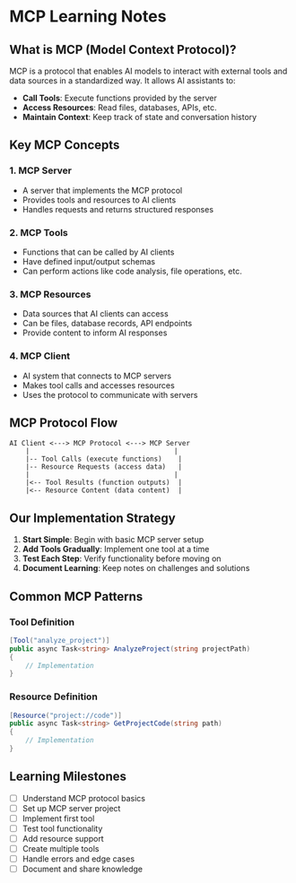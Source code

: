 # MCP Learning Notes

## What is MCP (Model Context Protocol)?

MCP is a protocol that enables AI models to interact with external tools and data sources in a standardized way. It allows AI assistants to:

- **Call Tools**: Execute functions provided by the server
- **Access Resources**: Read files, databases, APIs, etc.
- **Maintain Context**: Keep track of state and conversation history

## Key MCP Concepts

### 1. MCP Server
- A server that implements the MCP protocol
- Provides tools and resources to AI clients
- Handles requests and returns structured responses

### 2. MCP Tools
- Functions that can be called by AI clients
- Have defined input/output schemas
- Can perform actions like code analysis, file operations, etc.

### 3. MCP Resources
- Data sources that AI clients can access
- Can be files, database records, API endpoints
- Provide content to inform AI responses

### 4. MCP Client
- AI system that connects to MCP servers
- Makes tool calls and accesses resources
- Uses the protocol to communicate with servers

## MCP Protocol Flow

```
AI Client <---> MCP Protocol <---> MCP Server
    |                                    |
    |-- Tool Calls (execute functions)    |
    |-- Resource Requests (access data)   |
    |                                    |
    |<-- Tool Results (function outputs)  |
    |<-- Resource Content (data content)  |
```

## Our Implementation Strategy

1. **Start Simple**: Begin with basic MCP server setup
2. **Add Tools Gradually**: Implement one tool at a time
3. **Test Each Step**: Verify functionality before moving on
4. **Document Learning**: Keep notes on challenges and solutions

## Common MCP Patterns

### Tool Definition
```csharp
[Tool("analyze_project")]
public async Task<string> AnalyzeProject(string projectPath)
{
    // Implementation
}
```

### Resource Definition
```csharp
[Resource("project://code")]
public async Task<string> GetProjectCode(string path)
{
    // Implementation
}
```

## Learning Milestones

- [ ] Understand MCP protocol basics
- [ ] Set up MCP server project
- [ ] Implement first tool
- [ ] Test tool functionality
- [ ] Add resource support
- [ ] Create multiple tools
- [ ] Handle errors and edge cases
- [ ] Document and share knowledge
